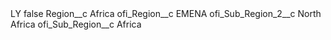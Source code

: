 <?xml version="1.0" encoding="UTF-8"?>
<CustomMetadata xmlns="http://soap.sforce.com/2006/04/metadata" xmlns:xsi="http://www.w3.org/2001/XMLSchema-instance" xmlns:xsd="http://www.w3.org/2001/XMLSchema">
    <label>LY</label>
    <protected>false</protected>
    <values>
        <field>Region__c</field>
        <value xsi:type="xsd:string">Africa</value>
    </values>
    <values>
        <field>ofi_Region__c</field>
        <value xsi:type="xsd:string">EMENA</value>
    </values>
    <values>
        <field>ofi_Sub_Region_2__c</field>
        <value xsi:type="xsd:string">North Africa</value>
    </values>
    <values>
        <field>ofi_Sub_Region__c</field>
        <value xsi:type="xsd:string">Africa</value>
    </values>
</CustomMetadata>
